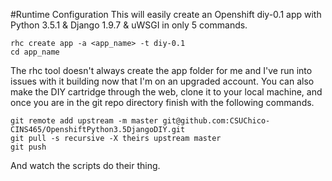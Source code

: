 #Runtime Configuration
This will easily create an Openshift diy-0.1 app with Python 3.5.1 & Django 1.9.7 & uWSGI in only 5 commands.

````shell
rhc create app -a <app_name> -t diy-0.1
cd app_name
````
The rhc tool doesn't always create the app folder for me and I've run into issues with it building now that I'm on an upgraded account. You can also make the DIY cartridge through the web, clone it to your local machine, and once you are in the git repo directory finish with the following commands.

````shell
git remote add upstream -m master git@github.com:CSUChico-CINS465/OpenshiftPython3.5DjangoDIY.git
git pull -s recursive -X theirs upstream master
git push
````

And watch the scripts do their thing.

